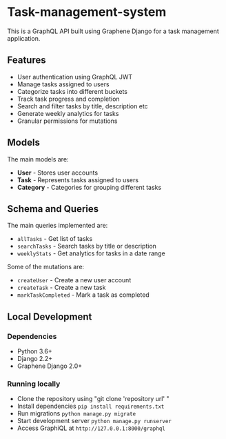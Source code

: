 # Task-management-system

This is a GraphQL API built using Graphene Django for a task management application. 

## Features

- User authentication using GraphQL JWT
- Manage tasks assigned to users
- Categorize tasks into different buckets
- Track task progress and completion
- Search and filter tasks by title, description etc
- Generate weekly analytics for tasks
- Granular permissions for mutations

## Models

The main models are:

- **User** - Stores user accounts 
- **Task** - Represents tasks assigned to users
- **Category** - Categories for grouping different tasks
  
## Schema and Queries

The main queries implemented are:

- `allTasks` - Get list of tasks
- `searchTasks` - Search tasks by title or description
- `weeklyStats` - Get analytics for tasks in a date range

Some of the mutations are:

- `createUser` - Create a new user account
- `createTask` - Create a new task 
- `markTaskCompleted` - Mark a task as completed

## Local Development

### Dependencies

- Python 3.6+
- Django 2.2+
- Graphene Django 2.0+

### Running locally

- Clone the repository using "git clone 'repository url' "
- Install dependencies `pip install requirements.txt`
- Run migrations `python manage.py migrate`
- Start development server `python manage.py runserver`
- Access GraphiQL at `http://127.0.0.1:8000/graphql`

